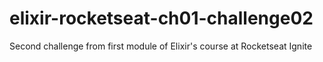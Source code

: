# elixir-rocketseat-ch01-challenge02
Second challenge from first module of Elixir's course at Rocketseat Ignite 
